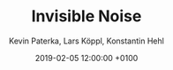---
layout: post
author: "Kevin Paterka, Lars Köppl, Konstantin Hehl"
date:   2019-02-05 12:00:00 +0100
title:  "Invisible Noise"
text: "Where am I and what is happening in this moment? Our sensory impression helps us to answer this question and to maintain our orientation. During day and night we continuously receive a multitude of impulses and stimulations which we perceive because of special nerves – our sensory cells. 
This supposedly free discovery of our environment is controlled by our subconsciousness in order not to get crushed by the variety of impressions. »Invisible Noise« plays with our attention between the sense of hearing and the sense of sight. 
The inaudible becomes audible. 
If we become aware of the diversity of our sensory impressions, the city begins to tell invisible stories. Everyday noise turns into rhythms and the city grows into an orchestra.  
(Wo befinde ich mich gerade, und was geschieht in diesem Augenblick? Unsere Sinneseindrücke helfen uns, diese Fragen zu beantworten und die Orientierung zu behalten. Tag und Nacht empfangen wir fortlaufend eine Vielzahl von Reizen und Stimulationen, die wir dank speziellen Nervenzellen – unseren Sinneszellen – wahrnehmen.
Diese vermeintlich freie Entdeckung unserer Umwelt wird von unserem Unterbewusstsein gesteuert um von der Vielzahl der Eindrücke nicht erdrückt zu werden. Invisible Noise spielt mit unserer Aufmerksamkeit zwischen Hörsinn und Sehsinn.Die Unterstützung unserer Augen um ein Geräusch klar zu definieren entfällt. Das Unhörbare wird hörbar. 
Machen wir uns der Vielfalt unserer Sinneseindrücke bewusst, beginnt die Stadt unsichtbare Geschichten zu erzählen.Alltagsgeräusche werden zur Rhythmen und die Großstadt schlussendlich zum Orchester.)
Process: 
When the project started we first tried to orientate through the Ebertplatz. We were dealing with maps, routes and passenger movements. We found out that the underground area of the Passagen is a No Go Zone and often gets avoided caused to different reasons. Google Maps doesn’t even know about the pedestrian zone. This was all pretty analytic and data based. 
At some point we were asking ourselves what exactly is orientation and if there are different mediums of orientation in a urban landscape than maps? We came to the conclusion that a lot of it works with our sensory impressions and that our ear, which gives us our balance and keeps us leveled on our journeys through the city, has a huge impact which most of the people nowadays don’t know. It’s pretty common in our digital age that we wear headphones pretty much on all of our adventures. The city is a busy and buzzing sound installation which never quits playing but we ignore our ears and mainly focus on our sight. So we wanted to play with these two impressions and create a confusing soundscape of the Ebertplatz. The main was to point out the invisible characteristic noises of this place and give the audience a feeling of orientation with his ears. The installation itselfs plays with disorientation as well as you don’t really know which screen is making which noise. You hear the sounds of a projection only by concentrating of one by the time. The city begins to tell its stories. You can hear them if you listen. 

"

imgMin: 

  - "https://raw.githubusercontent.com/Ebertplatz/images/master/05-02-2019-post-14/miniaturen/001.jpg"
  - "https://raw.githubusercontent.com/Ebertplatz/images/master/05-02-2019-post-14/miniaturen/002.jpg"
  - "https://raw.githubusercontent.com/Ebertplatz/images/master/05-02-2019-post-14/miniaturen/003.jpg"
  - "https://raw.githubusercontent.com/Ebertplatz/images/master/05-02-2019-post-14/miniaturen/004.jpg"
  - "https://raw.githubusercontent.com/Ebertplatz/images/master/05-02-2019-post-14/miniaturen/005.jpg"
  - "https://raw.githubusercontent.com/Ebertplatz/images/master/05-02-2019-post-14/miniaturen/006.jpg"
  - "https://raw.githubusercontent.com/Ebertplatz/images/master/05-02-2019-post-14/miniaturen/007.jpg"
  - "https://raw.githubusercontent.com/Ebertplatz/images/master/05-02-2019-post-14/miniaturen/008.jpg"
  - "https://raw.githubusercontent.com/Ebertplatz/images/master/05-02-2019-post-14/miniaturen/009.jpg"
  - "https://raw.githubusercontent.com/Ebertplatz/images/master/05-02-2019-post-14/miniaturen/010.jpg"
 

imgOrig: 


  - "https://raw.githubusercontent.com/Ebertplatz/images/master/05-02-2019-post-14/originale/001.jpg"
  - "https://raw.githubusercontent.com/Ebertplatz/images/master/05-02-2019-post-14/originale/002.jpg"
  - "https://raw.githubusercontent.com/Ebertplatz/images/master/05-02-2019-post-14/originale/003.jpg"
  - "https://raw.githubusercontent.com/Ebertplatz/images/master/05-02-2019-post-14/originale/004.jpg"
  - "https://raw.githubusercontent.com/Ebertplatz/images/master/05-02-2019-post-14/originale/005.jpg"
  - "https://raw.githubusercontent.com/Ebertplatz/images/master/05-02-2019-post-14/originale/006.jpg"
  - "https://raw.githubusercontent.com/Ebertplatz/images/master/05-02-2019-post-14/originale/007.jpg"
  - "https://raw.githubusercontent.com/Ebertplatz/images/master/05-02-2019-post-14/originale/008.jpg"
  - "https://raw.githubusercontent.com/Ebertplatz/images/master/05-02-2019-post-14/originale/009.jpg"
  - "https://raw.githubusercontent.com/Ebertplatz/images/master/05-02-2019-post-14/originale/010.jpg"
  - "https://raw.githubusercontent.com/Ebertplatz/images/master/05-02-2019-post-14/originale/011.jpg"
  - "https://raw.githubusercontent.com/Ebertplatz/images/master/05-02-2019-post-14/originale/012.jpg"
  - "https://raw.githubusercontent.com/Ebertplatz/images/master/05-02-2019-post-14/originale/013.jpg"




---